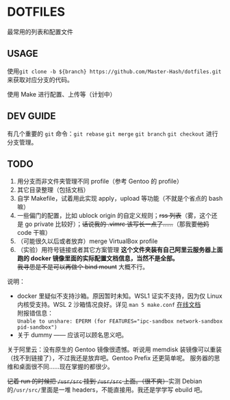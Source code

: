 # DOTFILES
最常用的列表和配置文件

## USAGE
使用`git clone -b ${branch} https://github.com/Master-Hash/dotfiles.git`来获取对应分支的代码。

使用 Make 进行配置、上传等（计划中）

## DEV GUIDE
有几个重要的 `git` 命令：`git rebase` `git merge` `git branch` `git checkout` 进行分支管理。

## TODO
1. 用分支而非文件夹管理不同 profile（参考 Gentoo 的 profile）
2. 其它目录整理（包括文档）
3. 自学 Makefile，试着用此实现 apply，upload 等功能（不就是个省点的 bash 嘛）
4. 一些偏门的配置，比如 ublock origin 的自定义规则；~~rss 列表~~（雾，这个还是 go private 比较好）；~~话说我的 .vimrc 该写长一点了……~~（那我要~~他妈~~ code 干嘛）
5. （可能很久以后或者放弃）merge VirtualBox profile
6. （实验）用符号链接或者其它方案管理
**这个文件夹装有自己阿里云服务器上面跑的 docker 镜像里面的实际配置文档信息，当然不是全部。**  
~~我寻思是不是可以再做个 bind mount~~ 大概不行。

说明：
- docker 里疑似不支持沙箱。原因暂时未知。WSL1 证实不支持，因为仅 Linux 内核受支持。WSL 2 沙箱情况良好。详见 `man 5 make.conf` [在线文档](https://dev.gentoo.org/~zmedico/portage/doc/man/make.conf.5.html)  
附报错信息：  
`Unable to unshare: EPERM (for FEATURES="ipc-sandbox network-sandbox pid-sandbox")`
- 关于 dummy —— 应该可以顾名思义吧。

关于阿里云：没有原生的 Gentoo 镜像很遗憾。听说用 memdisk 装镜像可以重装（找不到链接了），不过我还是放弃吧。Gentoo Prefix 还更简单呢。
服务器的思维和桌面很不同……现在掌握的都很少。

~~记着 run 的时候把 `/usr/src` 挂到 `/usr/src` 上面。（很不爽）~~实测 Debian 的`/usr/src/`里面是一堆 headers，不能直接用。我还是学学写 ebuild 吧。
